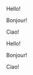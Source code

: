 <!-- tabs:start -->

<!-- tab:問題文 -->

Hello!

<!-- tab:ヒント -->

Bonjour!

<!-- tab:Italian -->

Ciao!

<!-- tabs:end -->

<!-- tabs:start -->

<!-- tab:問題文 -->

Hello!

<!-- tab:ヒント -->

Bonjour!

<!-- tab:Italian -->

Ciao!

<!-- tabs:end -->
